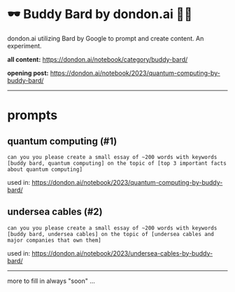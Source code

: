 # 🕶️ Buddy Bard by dondon.ai 🥚🥚
dondon.ai utilizing Bard by Google to prompt and create content. An experiment. 

**all content:** https://dondon.ai/notebook/category/buddy-bard/

**opening post:** https://dondon.ai/notebook/2023/quantum-computing-by-buddy-bard/

---

# prompts

## quantum computing (#1)

```
can you you please create a small essay of ~200 words with keywords [buddy bard, quantum computing] on the topic of [top 3 important facts about quantum computing]
```
used in: https://dondon.ai/notebook/2023/quantum-computing-by-buddy-bard/


## undersea cables (#2)

```
can you you please create a small essay of ~200 words with keywords [buddy bard, undersea cables] on the topic of [undersea cables and major companies that own them]
```
used in: https://dondon.ai/notebook/2023/undersea-cables-by-buddy-bard/

---

more to fill in always "soon" ...

